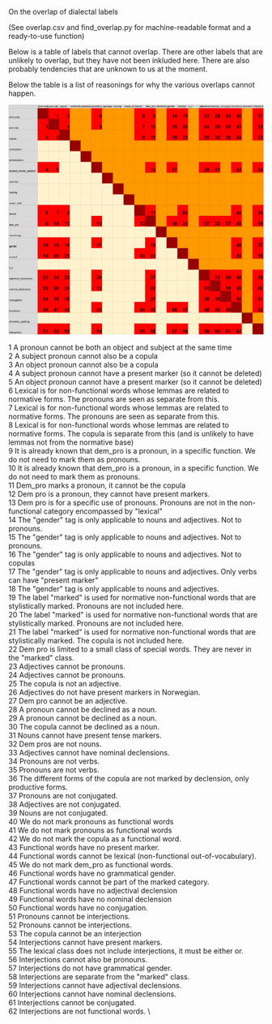 
On the overlap of dialectal labels

(See overlap.csv and find_overlap.py for machine-readable format and a ready-to-use function)

Below is a table of labels that cannot overlap. There are other labels that are unlikely to overlap, but they have not been inkluded here. There are also probably tendencies that are unknown to us at the moment.

Below the table is a list of reasonings for why the various overlaps cannot happen.


![alt text](overlap_visual.png)


1	A pronoun cannot be both an object and subject at the same time \
2	A subject pronoun cannot also be a copula			 \
3	An object pronoun cannot also be a copula			 \
4	A subject pronoun cannot have a present marker (so it cannot be deleted)			 \
5	An object pronoun cannot have a present marker (so it cannot be deleted)			 \
6	Lexical is for non-functional words whose lemmas are related to normative forms. The pronouns are seen as separate from this.			 \
7	Lexical is for non-functional words whose lemmas are related to normative forms. The pronouns are seen as separate from this.			 \
8	Lexical is for non-functional words whose lemmas are related to normative forms. The copula is separate from this (and is unlikely to have lemmas not from the normative base)			 \
9	It is already known that dem_pro is a pronoun, in a specific function. We do not need to mark them as pronouns.			 \
10	It is already known that dem_pro is a pronoun, in a specific function. We do not need to mark them as pronouns.			 \
11	Dem_pro marks a pronoun, it cannot be the copula			 \
12	Dem pro is a pronoun, they cannot have present markers.			 \
13	Dem pro is for a specific use of pronouns. Pronouns are not in the non-functional category encompassed by "lexical"			 \
14	The "gender" tag is only applicable to nouns and adjectives. Not to pronouns.			 \
15	The "gender" tag is only applicable to nouns and adjectives. Not to pronouns.			 \
16	The "gender" tag is only applicable to nouns and adjectives. Not to copulas			 \
17	The "gender" tag is only applicable to nouns and adjectives. Only verbs can have "present marker"			 \
18	The "gender" tag is only applicable to nouns and adjectives. 			 \
19	The label "marked" is used for normative non-functional words that are stylistically marked. Pronouns are not included here.			 \
20	The label "marked" is used for normative non-functional words that are stylistically marked. Pronouns are not included here.			 \
21	The label "marked" is used for normative non-functional words that are stylistically marked. The copula is not included here.			 \
22	Dem pro is limited to a small class of special words. They are never in the "marked" class.			 \
23	Adjectives cannot be pronouns.			 \
24	Adjectives cannot be pronouns.			 \
25	The copula is not an adjective.			 \
26	Adjectives do not have present markers in Norwegian.			 \
27	Dem pro cannot be an adjective.			 \
28	A pronoun cannot be declined as a noun.			 \
29	A pronoun cannot be declined as a noun.			 \
30	The copula cannot be declined as a noun.			 \
31	Nouns cannot have present tense markers.  \
32	Dem pros are not nouns.  \
33	Adjectives cannot have nominal declensions. \
34	Pronouns are not verbs. \
35	Pronouns are not verbs. \
36	The different forms of the copula are not marked by declension, only productive forms. \
37	Pronouns are not conjugated. \
38	Adjectives are not conjugated. \
39	Nouns are not conjugated. \
40	We do not mark pronouns as functional words \
41	We do not mark pronouns as functional words \
42	We do not mark the copula as a functional word. \
43	Functional words have no present marker. \
44	Functional words cannot be lexical (non-functional out-of-vocabulary). \
45	We do not mark dem_pro as functional words. \
46	Functional words have no grammatical gender. \
47	Functional words cannot be part of the marked category. \
48	Functional words have no adjectival declension \
49	Functional words have no nominal declension \
50	Functional words have no conjugation. \
51	Pronouns cannot be interjections. \
52	Pronouns cannot be interjections. \
53	The copula cannot be an interjection \
54	Interjections cannot have present markers. \
55	The lexical class does not include interjections, it must be either or. \
56	Interjections cannot also be pronouns. \
57	Interjections do not have grammatical gender. \
58	Interjections are separate from the "marked" class. \
59	Interjections cannot have adjectival declensions. \
60	Interjections cannot have nominal declensions. \
61	Interjections cannot be conjugated. \
62	Interjections are not functional words. \

